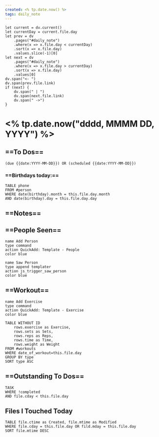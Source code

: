 ```yaml
---
created: <% tp.date.now() %>
tags: daily_note
---
```


```dataviewjs 
let current = dv.current() 
let currentDay = current.file.day 
let prev = dv 
	.pages("#daily_note") 
	.where(x => x.file.day < currentDay) 
	.sort(x => x.file.day) 
	.values.slice(-1)[0] 
let next = dv 
	.pages("#daily_note") 
	.where(x => x.file.day > currentDay) 
	.sort(x => x.file.day) 
	.values[0] 
dv.span("<- ") 
dv.span(prev.file.link) 
if (next) { 
	dv.span(" | ") 
	dv.span(next.file.link) 
	dv.span(" ->") 
} 
```

# <% tp.date.now("dddd, MMMM DD, YYYY") %>

## ==To Dos==

```tasks
(due {{date:YYYY-MM-DD}}) OR (scheduled {{date:YYYY-MM-DD}})
```
### ==Birthdays today:==

```dataview
TABLE phone
FROM #person
WHERE date(birthday).month = this.file.day.month
AND date(birthday).day = this.file.day.day
```

## ==Notes==


## ==People Seen==

```button
name Add Person
type command
action QuickAdd: Template - People
color blue
```
```button  
name Saw Person  
type append templater  
action js_trigger_saw_person  
color blue  
```

## ==Workout==

```button
name Add Exercise
type command
action QuickAdd: Template - Exercise
color blue
```

```dataview
TABLE WITHOUT ID 
	rows.exercise as Exercise, 
	rows.sets as Sets, 
	rows.reps as Reps, 
	rows.time as Time, 
	rows.weight as Weight
FROM #workouts 
WHERE date_of_workout=this.file.day
GROUP BY type
SORT type ASC
```

## ==Outstanding To Dos==

```dataview
TASK
WHERE !completed
AND file.cday < this.file.day
```

## Files I Touched Today

```dataview
TABLE file.ctime as Created, file.mtime as Modified
WHERE file.cday = this.file.day OR fild.mday = this.file.day
SORT file.mtime DESC
```
